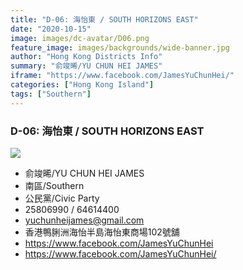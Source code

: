 ```yaml
---
title: "D-06: 海怡東 / SOUTH HORIZONS EAST"
date: "2020-10-15"
image: images/dc-avatar/D06.png
feature_image: images/backgrounds/wide-banner.jpg
author: "Hong Kong Districts Info"
summary: "俞竣晞/YU CHUN HEI JAMES"
iframe: "https://www.facebook.com/JamesYuChunHei/"
categories: ["Hong Kong Island"]
tags: ["Southern"]
---
```


### D-06: 海怡東 / SOUTH HORIZONS EAST  
![](/images/dc-avatar/D06.png)  

 - 俞竣晞/YU CHUN HEI JAMES  
 - 南區/Southern  
 - 公民黨/Civic Party  
 - 25806990 / 64614400  
 - yuchunheijames@gmail.com  
 - 香港鴨脷洲海怡半島海怡東商場102號舖  
 - https://www.facebook.com/JamesYuChunHei  
 - https://www.facebook.com/JamesYuChunHei/

